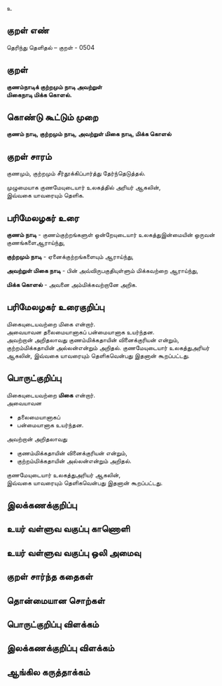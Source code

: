 உ

## குறள் எண் 

தெரிந்து தெளிதல்  – குறள் - 0504  

## குறள் 

**குணம்நாடிக் குற்றமும் நாடி அவற்றுள்   
மிகைநாடி மிக்க கொளல்.**

## கொண்டு கூட்டும் முறை

**குணம் நாடி, குற்றமும் நாடி, அவற்றுள் மிகை நாடி, மிக்க கொளல்**  

## குறள் சாரம் 
குணமும், குற்றமும் சீர்தூக்கிப்பார்த்து தேர்ந்தெடுத்தல்.  

முழுமையாக குணமேயுடையார் உலகத்தில் அரியர் ஆகலின்,  
இவ்வகை யாவரையும் தெளிக.  

## பரிமேலழகர் உரை

**குணம் நாடி** - குணம்குற்றங்களுள் ஒன்றேயுடையார் உலகத்துஇன்மையின் ஒருவன் குணங்களைஆராய்ந்து,  

**குற்றமும் நாடி** - ஏனைக்குற்றங்களையும் ஆராய்ந்து,  

**அவற்றுள் மிகை நாடி** - பின் அவ்விருபகுதியுள்ளும் மிக்கவற்றை ஆராய்ந்து,  

**மிக்க கொளல்** - அவனை அம்மிக்கவற்றானே அறிக.  

## பரிமேலழகர் உரைகுறிப்பு   

மிகையுடையவற்றை மிகை என்றார்.  
அவையாவன தலைமையானாகப் பன்மையானாக உயர்ந்தன.  
அவற்றான் அறிதலாவது குணம்மிக்கதாயின் வினைக்குரியன் என்றும், குற்றம்மிக்கதாயின் அல்லன்என்றும் அறிதல். குணமேயுடையார் உலகத்துஅரியர் ஆகலின், இவ்வகை யாவரையும் தெளிகவென்பது இதனான் கூறப்பட்டது.   

## பொருட்குறிப்பு 

மிகையுடையவற்றை **மிகை** என்றார்.  
அவையாவன   
* தலைமையானாகப்   
* பன்மையானாக உயர்ந்தன.  

அவற்றான் அறிதலாவது  
* குணம்மிக்கதாயின் வினைக்குரியன் என்றும்,  
* குற்றம்மிக்கதாயின் அல்லன்என்றும் அறிதல்.  

குணமேயுடையார் உலகத்துஅரியர் ஆகலின்,  
இவ்வகை யாவரையும் தெளிகவென்பது இதனான் கூறப்பட்டது.   

## இலக்கணக்குறிப்பு  


## உயர் வள்ளுவ வகுப்பு காணொளி


## உயர் வள்ளுவ வகுப்பு ஒலி அமைவு 

 
## குறள் சார்ந்த கதைகள் 


## தொன்மையான சொற்கள்


## பொருட்குறிப்பு விளக்கம்


## இலக்கணக்குறிப்பு விளக்கம்


## ஆங்கில கருத்தாக்கம் 


